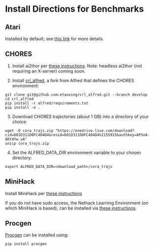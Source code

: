 # Install Directions for Benchmarks

## Atari
Installed by default; see [this link](https://github.com/mgbellemare/Arcade-Learning-Environment)
for more details.

## CHORES
1. Install ai2thor per [these instructions](https://github.com/allenai/ai2thor). 
Note: headless ai2thor (not requiring an X-server) coming soon.

2. Install [crl_alfred](https://github.com/etaoxing/crl_alfred/tree/develop), a fork from Alfred that defines the CHORES environment:
```
git clone git@github.com:etaoxing/crl_alfred.git --branch develop
cd crl_alfred
pip install -r alfred/requirements.txt
pip install -e .
```

3. Download CHORES trajectories (about 1 GB) into a directory of your choice:
```
wget -O cora_trajs.zip "https://onedrive.live.com/download?cid=601D311D0FC404D4&resid=601D311D0FC404D4%2155915&authkey=APSnA-AKY4Yw_vA"
unzip cora_trajs.zip
```

4. Set the ALFRED_DATA_DIR environment variable to your chosen directory:
```
export ALFRED_DATA_DIR=<download_path>/cora_trajs
```

## MiniHack
Install MiniHack per [these instructions](https://github.com/MiniHackPlanet/MiniHack)

If you do not have sudo access, the Nethack Learning Environment (on which MiniHack is based), 
can be installed via [these instructions](https://github.com/facebookresearch/nle/issues/246).


## Procgen
[Procgen](https://github.com/openai/procgen) can be installed using:
```
pip install procgen
```
